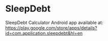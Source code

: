 # SleepDebt

SleepDebt Calculator Android app available at:
https://play.google.com/store/apps/details?id=com.application.sleepdebt&hl=en
